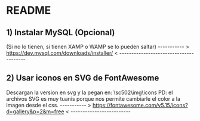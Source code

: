 # README

## 1) Instalar **MySQL** (Opcional)
(Si no lo tienen, si tienen XAMP o WAMP se lo pueden saltar)
----------- > https://dev.mysql.com/downloads/installer/ < ---------------------------------------

## 2) Usar iconos en SVG de FontAwesome
Descargan la version en svg y la pegan en: \sc502\img\icons
PD: el archivos SVG es muy tuanis porque nos permite cambiarle el color a la imagen desde el css. 
----------- > https://fontawesome.com/v5.15/icons?d=gallery&p=2&m=free < -------------------------






